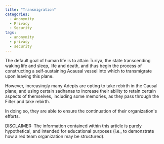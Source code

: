 ```yaml
---
title: "Transmigration"
categories:
  - Anonymity
  - Privacy
  - Security
tags:
  - anonymity
  - privacy
  - security
---
```


The default goal of human life is to attain Turiya,
the state transcending waking life and sleep, life and death,
and thus begin the process of constructing a self-sustaining Acausal vessel
into which to transmigrate upon leaving this plane.

However, increasingly many Adepts are opting to take rebirth in the Causal plane,
and using certain sadhanas to increase their ability to retain certain aspects of themselves,
including some memories, as they pass through the Filter and take rebirth.

In doing so, they are able to ensure the continuation of their organization's efforts.



DISCLAIMER:
The information contained within this article is purely hypothetical,
and intended for educational purposes
(i.e., to demonstrate how a red team organization may be structured).

